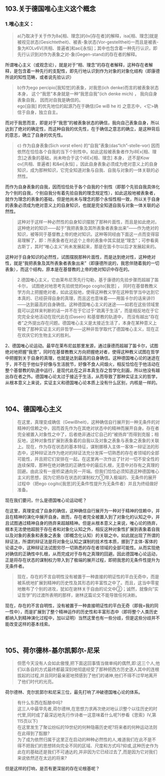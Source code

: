 <h2>103.关于德国唯心主义这个概念</h2><h3>1.唯心主义：</h3><blockquote data-pid="e8xzBPxF">a)乃取决于关于作为8a[相、理念]的ǒv[存在者]的解释，isa[相、理念]就是被视见状态(Gesichtetheit)、被表-象状态(Vor-gestelltheit)一而且是被表-象为KOLv6V[共相、普遍者]和aεi[永恒]；其中也包含着一种先行认识，即先行认识到对作为表象之对-象(Gegen-stand)的存在者的解释。</blockquote><p data-pid="A0oBQnBn">所谓唯心主义（或观念论），就是对于“相、理念”的存在者解释，这种存在者解释，是包含着一种先行的支配性，即先行地认识到作为对象的对象化结构（即康德所说的知性范畴，或者说先验认识）</p><blockquote data-pid="f-9HbWeB">b)作为ego percipio[我知觉]的表象，对我思(ich denke)而言的被表象状态本身， 这个“我思"本身就是一种“我思自我"(ich denke mich) ， 我向自身表象自我， 因而对自我是确信的。<br>ego[自我] 的优先地位的起源乃在于确信(Ge wiB he it) 之意志中，&lt;它&gt;确信于自身，独立自主。</blockquote><p data-pid="PvumzCBf">而对于我思而言，即是对于“我思”的被表象状态的确信，我向自己表象自身，所以达到了绝对的确定性，而这种自我的优先性，在于确信之意志的确立，是这种背后的意志，确立了自身的优先性。</p><blockquote data-pid="baYKqK3Z">c) 作为自身表象(Sich vorst ellen) 的“自我”表象(das“Ich”-stelle-vor) 因而依然在恰恰各个自我的当下个别性中。如此这般被表象者作为i8Ex[相、理念]之表象的基础，尚未吻合于这个i6Ex[相、理念] 本身， 还不是Kow ov[共相、普遍者] 和&amp;ei[永恒] 。因此自身表象必须成为绝对意义上的自身知识，成为那种知识，它完全知道对象与自我、自我与对象的一体关联的必然性。</blockquote><p data-pid="w0gVVbTW">而作为自身表象的自我，因而恰恰处于各个自我的个别性（即那个先验自我具体化为个别的自我，个别自我分有着先验自我的理念规定性），如此这般地被表象者，就作为理念的表象的基础，但是他尚未与理念的那个永恒性相一致，所以关于自身的表象必须成为绝对意义上的自身知识，也就是完全知道自我与对象一体关联的必然性。</p><blockquote data-pid="cRx4Z_Mo">这种对于这样一种必然性的自身知识摆脱了那种片面性，而且是如此绝对。这种绝对的知识——起于“我把表象及其所表象者表象出来”——作为绝对的知识，被等同于基督教上帝的绝对知识。这种等同经由下面这一点而变得容易理解了，即：所表象者在对这个上帝的表象中其实就是“理念”；可参看奥古斯丁，其时“唯心主义”尚未发展起来，那是在笛卡尔以后才发展起来的。</blockquote><p data-pid="TImCSEo8">这种对于自身知识的必然性，试图摆脱那种片面性，而是达到绝对性，这种绝对性，就是“我把表象及其所表象者表象出来”（即康德所说的，我思伴随着我的一切表象），而这个结构，原本是在基督教的上帝的绝对知识中存在的。</p><blockquote data-pid="6pGL60VS">2.德国唯心主义，它由莱布尼茨先行勾勒，基于康德的先验步骤而超越了笛卡尔， 试图绝对地思考先验统觉的ego cogito[我思] ， 同时在基督教教义学方向上把握绝对者，如此这般地，使得这种教义学在这种哲学当中达到它本真的、已经获得自身的真理，而且这也意味着——用笛卡尔的话来讲(!)——达到最高的自身确信。这种德国唯心主义的迷途——如若在这些领域里竟可以这样来判断的话一并不在于它过于“疏离于生活”，而是相反地在于它完完全全地活动在现代此在(Dasein) 和基督教的轨道中， 而没有越出“存在者”之外提出存在问题。德国唯心主义是太接近生活了，本身在某种意义上导致了那种实证主义的非哲学——这种非哲学取代了德国唯心主义，现在正在欢庆它的生物主义的胜利。</blockquote><p data-pid="mTITO7J4">2、德国唯心论运动。最早在莱布尼兹那里发源，通过康德而超越了笛卡尔，试图绝对地把握“我思”，同时在基督教教义方向把握绝对者，使得这种教义试图在哲学中把握到关于自身的真理，也就是达到最高的自身确信。这种德国唯心论的迷途在于，并不在于他似乎好像与生活脱节，好像不食人间烟火，相反恰恰在于他活动在整个基督教的轨道中运行，是现代此在之非本真生存之哲学化刻画，所以他没有越出存在者之外。德国唯心论太过于接近于生活，从而导致了那种实证主义的哲学，从根本意义上来说，实证主义和德国唯心论本质上没有什么区别，内核是一样的。</p><p><br></p><h2>104、德国唯心主义</h2><blockquote data-pid="Bcr3iicD">在这里，真理变成确信（GewiBheit)，这种确信自行展开到一种无条件的对精神的信赖之中，因而首先作为在其绝对状态中的精神而展开自身。存在者完全被置入对象性之中了，后者绝非通过它自己的“被扬弃”而得到克服；相反地，这种对象性扩展到表象着的自我以及对象之表象与表象之表象的关联上。现在，作为存在状态的基本特征，谋制挪移入主体一客体一辩证法的形态中，这种辩证法作为绝对的辩证法充分发挥一切熟悉的存在者领域的全部可能性，并且把它们安排在一起。在这里再一次作出了针对一切不安全性的连续保障，那种在绝对确信的正确性中的最后扎根，无意中对存有之真理的回避。由此没有一座桥梁通向另一开端。但我们恰恰必须知道这种德国唯心主义的思想，因为它把存在状态的谋制权力①带入极端的、无条件的展开过程中（把ego cogito[我思]的无条件性提升为无条件者）并且为终结做好准备。</blockquote><p data-pid="UUAaf7FZ">现在我们要问，什么是德国唯心论运动呢？</p><p data-pid="9i6uUa89">在这里，真理变成了自身的确信，这种确信自行展开为一种对于精神的信赖中，并且在精神的演化中展开自身。故而，存在者完全被置入到了对象化的认知之中，并且试图通过精神自身的扬弃来超越精神。但是从根本意义上来说，唯心论的扬弃，根本无法使他超脱于存在者和对象化认知之外，相反这种对象性扩展到表象着自我以及对象的表象和表象之表象（即概念化认知）的关联之中。如此就出现了所谓的辩证法，所谓的辩证法是将对象化认知之谋制的技术性本质，挪到了主体-客体的论语之中，这种辩证法试图穷尽一切熟悉的存在者领域的全部可能性。从而实现绝对确信的正确性中扎根，从而完成对于存有之真理的回避。因此德国唯心论运动，正是将存在状态的谋制权力带入到了极端的展开过程，即把我思的无条件性提升为无条件者。</p><blockquote data-pid="zatByihf">现在，存在的不言自明性没有被置于一种直接的明证性的平白无奇中，而是被系统地扩展到精神的历史性及其形态的丰富性之中了。而且，这当中零星地散布了个别的进攻，犹如在谢林关于自由的论文中②；诚然，就像向“实证哲学”的过渡所表明的那样，谢林这篇论文不能导致任何决断。</blockquote><p data-pid="pSiUXqCv">现在，存在的不言自明性，没有被置于一种直接明证性的平白无奇（即我=我的同一性中），而是扩展到了整个精神运作的历史性和丰富形态中（即将整个人类历史都纳入到精神演化过程中，加以证明）当然这里也有一些分歧，但是这些分歧并不能改变这样的基本线索。</p><p><br></p><h2>105、荷尔德林-基尔凯郭尔-尼采</h2><blockquote data-pid="XMcRqLSs">但愿今天没有人会如此傲慢,把下面这回事情当做单纯的偶然,即:这三个人,他们以各自的方式最终都最深刻地彻底经受了那种把西方历史逐人其中的连根拔起的过程,并且同时最亲密地预感到了他们的诸神,他们不得不过早地离开了他们时代的光亮。</blockquote><p data-pid="aWSZTfxF">荷尔德林、克尔凯郭尔和尼采三位，最先打响了冲破德国唯心论的体系。</p><blockquote data-pid="KOu-VD6a">有什么东西在酝酿中吗?<br>这三人中最早先者,荷尔德林,在思想力求再次绝对地认识整个以往历史的时代里,同时成了最深远地先行作诗者一这意味着什么呢?(参看《思索》IV,第115页以下)<br>在这里发生了聚讼纷纭的19世纪的何种隐蔽历史呢?将来者的何种运动法则在此得到了酝酿?<br>为了成为依然归属于这里正在启动的种种必然性的人,难道我们在此不是不得不把我们的思想转向完全不同的区域、尺度和方式吗?抑或,这种历史作为此在的基础还是我们不可通达的,并非因为它已经过去了,而是因为它对我们来说依然还在太远的将来?</blockquote><p data-pid="KomW7quE">但是这样的打响，是否有更深层的存在论根基呢？</p><p></p>